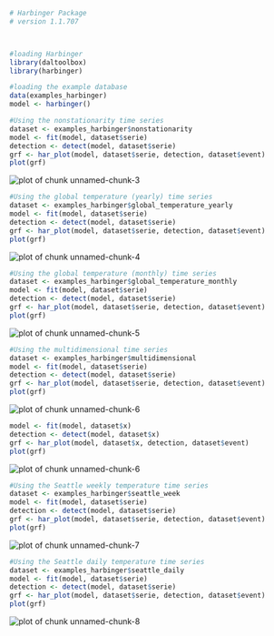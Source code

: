 
``` r
# Harbinger Package
# version 1.1.707



#loading Harbinger
library(daltoolbox)
library(harbinger) 
```


``` r
#loading the example database
data(examples_harbinger)
model <- harbinger()
```


``` r
#Using the nonstationarity time series 
dataset <- examples_harbinger$nonstationarity
model <- fit(model, dataset$serie)
detection <- detect(model, dataset$serie)
grf <- har_plot(model, dataset$serie, detection, dataset$event)
plot(grf)
```

![plot of chunk unnamed-chunk-3](fig/examples_harbinger/unnamed-chunk-3-1.png)


``` r
#Using the global temperature (yearly) time series
dataset <- examples_harbinger$global_temperature_yearly
model <- fit(model, dataset$serie)
detection <- detect(model, dataset$serie)
grf <- har_plot(model, dataset$serie, detection, dataset$event)
plot(grf)
```

![plot of chunk unnamed-chunk-4](fig/examples_harbinger/unnamed-chunk-4-1.png)


``` r
#Using the global temperature (monthly) time series
dataset <- examples_harbinger$global_temperature_monthly
model <- fit(model, dataset$serie)
detection <- detect(model, dataset$serie)
grf <- har_plot(model, dataset$serie, detection, dataset$event)
plot(grf)
```

![plot of chunk unnamed-chunk-5](fig/examples_harbinger/unnamed-chunk-5-1.png)


``` r
#Using the multidimensional time series 
dataset <- examples_harbinger$multidimensional
model <- fit(model, dataset$serie)
detection <- detect(model, dataset$serie)
grf <- har_plot(model, dataset$serie, detection, dataset$event)
plot(grf)
```

![plot of chunk unnamed-chunk-6](fig/examples_harbinger/unnamed-chunk-6-1.png)

``` r
model <- fit(model, dataset$x)
detection <- detect(model, dataset$x)
grf <- har_plot(model, dataset$x, detection, dataset$event)
plot(grf)
```

![plot of chunk unnamed-chunk-6](fig/examples_harbinger/unnamed-chunk-6-2.png)


``` r
#Using the Seattle weekly temperature time series
dataset <- examples_harbinger$seattle_week
model <- fit(model, dataset$serie)
detection <- detect(model, dataset$serie)
grf <- har_plot(model, dataset$serie, detection, dataset$event)
plot(grf)
```

![plot of chunk unnamed-chunk-7](fig/examples_harbinger/unnamed-chunk-7-1.png)


``` r
#Using the Seattle daily temperature time series
dataset <- examples_harbinger$seattle_daily
model <- fit(model, dataset$serie)
detection <- detect(model, dataset$serie)
grf <- har_plot(model, dataset$serie, detection, dataset$event)
plot(grf)
```

![plot of chunk unnamed-chunk-8](fig/examples_harbinger/unnamed-chunk-8-1.png)

